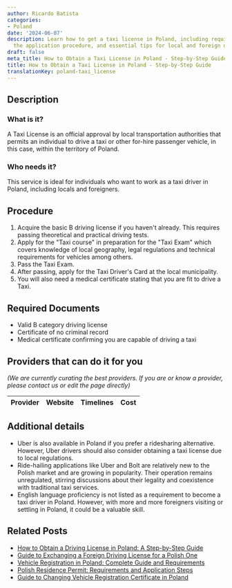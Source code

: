 ```yaml
---
author: Ricardo Batista
categories:
- Poland
date: '2024-06-07'
description: Learn how to get a taxi license in Poland, including required documents,
  the application procedure, and essential tips for local and foreign drivers.
draft: false
meta_title: How to Obtain a Taxi License in Poland - Step-by-Step Guide
title: How to Obtain a Taxi License in Poland - Step-by-Step Guide
translationKey: poland-taxi_license
---
```


## Description
### What is it?
A Taxi License is an official approval by local transportation authorities that permits an individual to drive a taxi or other for-hire passenger vehicle, in this case, within the territory of Poland.

### Who needs it?
This service is ideal for individuals who want to work as a taxi driver in Poland, including locals and foreigners.

## Procedure
1. Acquire the basic B driving license if you haven't already. This requires passing theoretical and practical driving tests.
2. Apply for the "Taxi course" in preparation for the "Taxi Exam" which covers knowledge of local geography, legal regulations and technical requirements for vehicles among others.
3. Pass the Taxi Exam.
4. After passing, apply for the Taxi Driver's Card at the local municipality.
5. You will also need a medical certificate stating that you are fit to drive a Taxi.

## Required Documents
- Valid B category driving license
- Certificate of no criminal record
- Medical certificate confirming you are capable of driving a taxi

## Providers that can do it for you

_(We are currently curating the best providers. If you are or know a provider, please contact us or edit the page directly)_

| Provider        |     Website     |     Timelines    |       Cost      |
| :-------------: | :-------------: |  :-------------: | :-------------: |

## Additional details
- Uber is also available in Poland if you prefer a ridesharing alternative. However, Uber drivers should also consider obtaining a taxi license due to local regulations. 
- Ride-hailing applications like Uber and Bolt are relatively new to the Polish market and are growing in popularity. Their operation remains unregulated, stirring discussions about their legality and coexistence with traditional taxi services.
- English language proficiency is not listed as a requirement to become a taxi driver in Poland. However, with more and more foreigners visiting or settling in Poland, it could be a valuable skill.


## Related Posts

- [How to Obtain a Driving License in Poland: A Step-by-Step Guide](https://tramitit.com/guides/poland/driving_license/)
- [Guide to Exchanging a Foreign Driving License for a Polish One](https://tramitit.com/guides/poland/drivers_license_exchange/)
- [Vehicle Registration in Poland: Complete Guide and Requirements](https://tramitit.com/guides/poland/vehicle_registration/)
- [Polish Residence Permit: Requirements and Application Steps](https://tramitit.com/guides/poland/residence_permit/)
- [Guide to Changing Vehicle Registration Certificate in Poland](https://tramitit.com/guides/poland/change_of_registration_certificate/)
